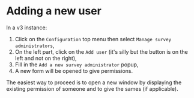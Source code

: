# Adding a new user

In a v3 instance:

1. Click on the `Configuration` top menu then select `Manage survey administrators`,
2. On the left part, click on the `Add user` (it's silly but the button is on the left and not on the right),
3. Fill in the `Add a new survey administrator` popup,
4. A new form will be opened to give permissions.

The easiest way to proceed is to open a new window by displaying the existing permission of someone and to give the sames (if applicable).
